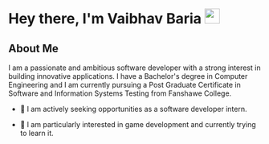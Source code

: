 <h1>
  Hey there, I'm Vaibhav Baria
  <img src="https://media.giphy.com/media/hvRJCLFzcasrR4ia7z/giphy.gif" width="30px"/>
</h1>


## About Me
I am a passionate and ambitious software developer with a strong interest in building innovative applications. I have a Bachelor's degree in Computer Engineering and I am currently pursuing a Post Graduate Certificate in Software and Information Systems Testing from Fanshawe College.

- :telescope: I am actively seeking opportunities as a software developer intern.

- :seedling: I am particularly interested in game development and currently trying to learn it.
